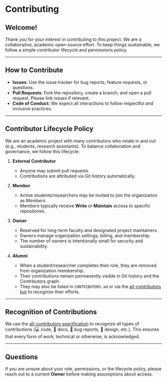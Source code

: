# Contributing

## Welcome!

Thank you for your interest in contributing to this project. We are a collaborative, academic open-source effort. To keep things sustainable, we follow a simple contributor lifecycle and permissions policy.

---

## How to Contribute

- **Issues**: Use the issue tracker for bug reports, feature requests, or questions.  
- **Pull Requests**: Fork the repository, create a branch, and open a pull request. Please link issues if relevant.  
- **Code of Conduct**: We expect all interactions to follow respectful and inclusive practices.  

---

## Contributor Lifecycle Policy

We are an academic project with many contributors who rotate in and out (e.g., students, research assistants). To balance collaboration and governance, we follow this lifecycle:

1. **External Contributor**  
   - Anyone may submit pull requests.  
   - Contributions are attributed via Git history automatically.  

2. **Member**  
   - Active students/researchers may be invited to join the organization as *Members*.  
   - Members typically receive **Write** or **Maintain** access to specific repositories.  

3. **Owner**  
   - Reserved for long-term faculty and designated project maintainers.  
   - Owners manage organization settings, billing, and membership.  
   - The number of owners is intentionally small for security and sustainability.  

4. **Alumni**  
   - When a student/researcher completes their role, they are removed from organization membership.  
   - Their contributions remain permanently visible in Git history and the Contributors graph.  
   - They may also be listed in `CONTRIBUTORS.md` or via the [all-contributors bot](https://allcontributors.org/) to recognize their efforts.  

---

## Recognition of Contributions

We use the [all-contributors specification](https://allcontributors.org/) to recognize all types of contributions (💻 code, 📖 docs, 🐛 bug reports, 🎨 design, etc.). This ensures that every form of work, technical or otherwise, is acknowledged.

---

## Questions

If you are unsure about your role, permissions, or the lifecycle policy, please reach out to a current **Owner** before making assumptions about access.

